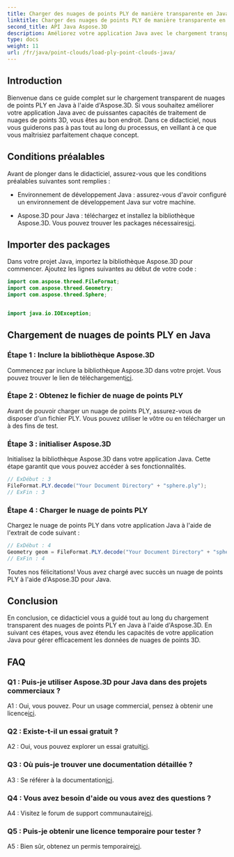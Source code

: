 ```yaml
---
title: Charger des nuages de points PLY de manière transparente en Java
linktitle: Charger des nuages de points PLY de manière transparente en Java
second_title: API Java Aspose.3D
description: Améliorez votre application Java avec le chargement transparent du nuage de points PLY Aspose.3D. Guide étape par étape, FAQ et assistance.
type: docs
weight: 11
url: /fr/java/point-clouds/load-ply-point-clouds-java/
---
```

## Introduction

Bienvenue dans ce guide complet sur le chargement transparent de nuages de points PLY en Java à l'aide d'Aspose.3D. Si vous souhaitez améliorer votre application Java avec de puissantes capacités de traitement de nuages de points 3D, vous êtes au bon endroit. Dans ce didacticiel, nous vous guiderons pas à pas tout au long du processus, en veillant à ce que vous maîtrisiez parfaitement chaque concept.

## Conditions préalables

Avant de plonger dans le didacticiel, assurez-vous que les conditions préalables suivantes sont remplies :

- Environnement de développement Java : assurez-vous d'avoir configuré un environnement de développement Java sur votre machine.

-  Aspose.3D pour Java : téléchargez et installez la bibliothèque Aspose.3D. Vous pouvez trouver les packages nécessaires[ici](https://releases.aspose.com/3d/java/).

## Importer des packages

Dans votre projet Java, importez la bibliothèque Aspose.3D pour commencer. Ajoutez les lignes suivantes au début de votre code :

```java
import com.aspose.threed.FileFormat;
import com.aspose.threed.Geometry;
import com.aspose.threed.Sphere;


import java.io.IOException;
```

## Chargement de nuages de points PLY en Java

### Étape 1 : Inclure la bibliothèque Aspose.3D

 Commencez par inclure la bibliothèque Aspose.3D dans votre projet. Vous pouvez trouver le lien de téléchargement[ici](https://releases.aspose.com/3d/java/).

### Étape 2 : Obtenez le fichier de nuage de points PLY

Avant de pouvoir charger un nuage de points PLY, assurez-vous de disposer d'un fichier PLY. Vous pouvez utiliser le vôtre ou en télécharger un à des fins de test.

### Étape 3 : initialiser Aspose.3D

Initialisez la bibliothèque Aspose.3D dans votre application Java. Cette étape garantit que vous pouvez accéder à ses fonctionnalités.

```java
// ExDébut : 3
FileFormat.PLY.decode("Your Document Directory" + "sphere.ply");
// ExFin : 3
```

### Étape 4 : Charger le nuage de points PLY

Chargez le nuage de points PLY dans votre application Java à l'aide de l'extrait de code suivant :

```java
// ExDébut : 4
Geometry geom = FileFormat.PLY.decode("Your Document Directory" + "sphere.ply");
// ExFin : 4
```

Toutes nos félicitations! Vous avez chargé avec succès un nuage de points PLY à l'aide d'Aspose.3D pour Java.

## Conclusion

En conclusion, ce didacticiel vous a guidé tout au long du chargement transparent des nuages de points PLY en Java à l'aide d'Aspose.3D. En suivant ces étapes, vous avez étendu les capacités de votre application Java pour gérer efficacement les données de nuages de points 3D.

## FAQ

### Q1 : Puis-je utiliser Aspose.3D pour Java dans des projets commerciaux ?

 A1 : Oui, vous pouvez. Pour un usage commercial, pensez à obtenir une licence[ici](https://purchase.aspose.com/buy).

### Q2 : Existe-t-il un essai gratuit ?

 A2 : Oui, vous pouvez explorer un essai gratuit[ici](https://releases.aspose.com/).

### Q3 : Où puis-je trouver une documentation détaillée ?

A3 : Se référer à la documentation[ici](https://reference.aspose.com/3d/java/).

### Q4 : Vous avez besoin d'aide ou vous avez des questions ?

 A4 : Visitez le forum de support communautaire[ici](https://forum.aspose.com/c/3d/18).

### Q5 : Puis-je obtenir une licence temporaire pour tester ?

 A5 : Bien sûr, obtenez un permis temporaire[ici](https://purchase.aspose.com/temporary-license/).
